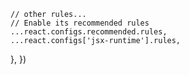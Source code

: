 
    // other rules...
    // Enable its recommended rules
    ...react.configs.recommended.rules,
    ...react.configs['jsx-runtime'].rules,
  },
})
```
